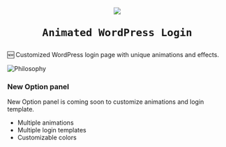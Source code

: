 <h1 align="center">
<img src="https://img.icons8.com/cute-clipart/64/000000/login-rounded-right.png"> 

`Animated WordPress Login` 
</h1>

:new: Customized WordPress login page with unique animations and effects.


![Philosophy](https://img.icons8.com/color/100/000000/coming-soon.png)

### New Option panel 

New Option panel is coming soon to customize animations and login template. 

- Multiple animations
- Multiple login templates 
- Customizable colors


